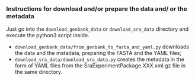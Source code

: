 ### Instructions for download and/or prepare the data and/ or the metadata

Just go into the `download_genbank_data` or `download_sra_data` directory and execute the python3 script inside.

- `download_genbank_data/from_genbank_to_fasta_and_yaml.py` downloads the data and the matadata, preparing the FASTA and the YAML files;
- `download_sra_data/download_sra_data.py` creates the metadata in the form of YAML files from the SraExperimentPackage.XXX.xml.gz file in the same directory.
